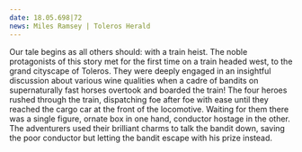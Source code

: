 ```yaml
---
date: 18.05.698|72
news: Miles Ramsey | Toleros Herald
---
```


Our tale begins as all others should: with a train heist. The noble protagonists of this story met for the first time on a train headed west, to the grand cityscape of Toleros. They were deeply engaged in an insightful discussion about various wine qualities when a cadre of bandits on supernaturally fast horses overtook and boarded the train! The four heroes rushed through the train, dispatching foe after foe with ease until they reached the cargo car at the front of the locomotive. Waiting for them there was a single figure, ornate box in one hand, conductor hostage in the other. The adventurers used their brilliant charms to talk the bandit down, saving the poor conductor but letting the bandit escape with his prize instead.
